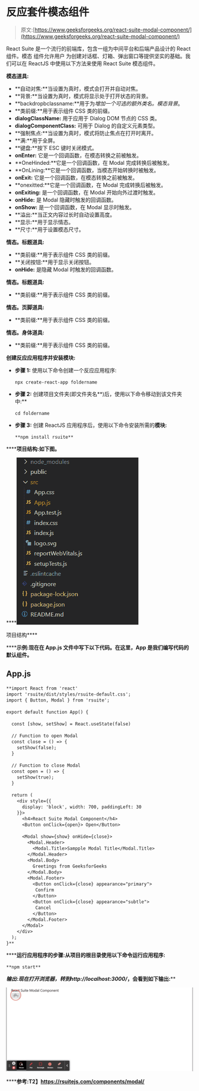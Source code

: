 # 反应套件模态组件

> 原文:[https://www.geeksforgeeks.org/react-suite-modal-component/](https://www.geeksforgeeks.org/react-suite-modal-component/)

React Suite 是一个流行的前端库，包含一组为中间平台和后端产品设计的 React 组件。模态  组件允许用户 为创建对话框、灯箱、弹出窗口等提供坚实的基础。我们可以在 ReactJS 中使用以下方法来使用 React Suite 模态组件。

**模态道具:**

*   **自动对焦:**当设置为真时，模式会打开并自动对焦。
*   **背景:**当设置为真时，模式将显示处于打开状态的背景。
*   **backdropbclassname:**用于为*增加一个可选的额外类名。模态背景*。
*   **类前缀:**用于表示组件 CSS 类的前缀。
*   **dialogClassName:** 用于应用于 Dialog DOM 节点的 CSS 类。
*   **dialogComponentClass:** 可用于 Dialog 的自定义元素类型。
*   **强制焦点:**当设置为真时，模式将防止焦点在打开时离开。
*   **满:**用于全屏。
*   **键盘:**按下 ESC 键时关闭模式。
*   **onEnter:** 它是一个回调函数，在模态转换之前被触发。
*   **OneHinded:**它是一个回调函数，在 Modal 完成转换后被触发。
*   **OnLining:**它是一个回调函数，当模态开始转换时被触发。
*   **onExit:** 它是一个回调函数，在模态转换之前被触发。
*   **onexitted:**它是一个回调函数，在 Modal 完成转换后被触发。
*   **onExiting:** 是一个回调函数，在 Modal 开始向外过渡时触发。
*   **onHide:** 是 Modal 隐藏时触发的回调函数。
*   **onShow:** 是一个回调函数，在 Modal 显示时触发。
*   **溢出:**当正文内容过长时自动设置高度。
*   **显示:**用于显示情态。
*   **尺寸:**用于设置模态尺寸。

**情态。标题道具:**

*   **类前缀:**用于表示组件 CSS 类的前缀。
*   **关闭按钮:**用于显示关闭按钮。
*   **onHide:** 是隐藏 Modal 时触发的回调函数。

**情态。标题道具:**

*   **类前缀:**用于表示组件 CSS 类的前缀。

**情态。页脚道具:**

*   **类前缀:**用于表示组件 CSS 类的前缀。

**情态。身体道具:**

*   **类前缀:**用于表示组件 CSS 类的前缀。

**创建反应应用程序并安装模块:**

*   **步骤 1:** 使用以下命令创建一个反应应用程序:

    ```
    npx create-react-app foldername
    ```

*   **步骤 2:** 创建项目文件夹(即文件夹名**)后，使用以下命令移动到该文件夹中:**

    ```
    cd foldername
    ```

*   **步骤 3:** 创建 ReactJS 应用程序后，使用以下命令安装所需的****模块:****

    ```
    **npm install rsuite**
    ```

******项目结构:**如下图。****

****![](img/f04ae0d8b722a9fff0bd9bd138b29c23.png)

项目结构**** 

******示例:**现在在 **App.js** 文件中写下以下代码。在这里，App 是我们编写代码的默认组件。****

## ****App.js****

```
**import React from 'react'
import 'rsuite/dist/styles/rsuite-default.css';
import { Button, Modal } from 'rsuite';

export default function App() {

  const [show, setShow] = React.useState(false)

  // Function to open Modal
  const close = () => {
    setShow(false);
  }

  // Function to close Modal
  const open = () => {
    setShow(true);
  }

  return (
    <div style={{
      display: 'block', width: 700, paddingLeft: 30
    }}>
      <h4>React Suite Modal Component</h4>
      <Button onClick={open}> Open</Button>

      <Modal show={show} onHide={close}>
        <Modal.Header>
          <Modal.Title>Sampple Modal Title</Modal.Title>
        </Modal.Header>
        <Modal.Body>
          Greetings from GeeksforGeeks
        </Modal.Body>
        <Modal.Footer>
          <Button onClick={close} appearance="primary">
           Confirm
          </Button>
          <Button onClick={close} appearance="subtle">
           Cancel
          </Button>
        </Modal.Footer>
      </Modal>
    </div>
  );
}**
```

******运行应用程序的步骤:**从项目的根目录使用以下命令运行应用程序:****

```
**npm start**
```

******输出:**现在打开浏览器，转到***http://localhost:3000/***，会看到如下输出:****

****![](img/4dffa6cd28c6e7daaf4db590b086e26c.png)****

******参考:**T2】https://rsuitejs.com/components/modal/****